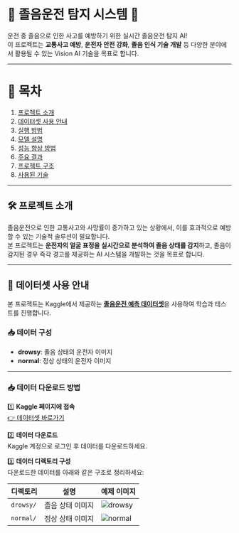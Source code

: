# 🚗 졸음운전 탐지 시스템 🌙

운전 중 졸음으로 인한 사고를 예방하기 위한 실시간 졸음운전 탐지 AI!  
이 프로젝트는 **교통사고 예방**, **운전자 안전 강화**, **졸음 인식 기술 개발** 등 다양한 분야에서 활용될 수 있는 Vision AI 기술을 목표로 합니다.

---

# 📑 목차
1. [프로젝트 소개](#-졸음운전-탐지-시스템-)
2. [데이터셋 사용 안내](#-데이터셋-사용-안내)
3. [실행 방법](#-실행-방법)
4. [모델 설명](#-모델-설명)
5. [성능 향상 방법](#-성능-향상-방법)
6. [주요 결과](#-주요-결과)
7. [프로젝트 구조](#-프로젝트-구조)
8. [사용된 기술](#-사용된-기술)

---

## 🛠️ 프로젝트 소개

졸음운전으로 인한 교통사고와 사망률이 증가하고 있는 상황에서, 이를 효과적으로 예방할 수 있는 기술적 솔루션이 필요합니다.  
본 프로젝트는 **운전자의 얼굴 표정을 실시간으로 분석하여 졸음 상태를 감지**하고, 졸음이 감지된 경우 즉각 경고를 제공하는 AI 시스템을 개발하는 것을 목표로 합니다.

---

## 📂 데이터셋 사용 안내

본 프로젝트는 Kaggle에서 제공하는 [**졸음운전 예측 데이터셋**](https://www.kaggle.com/datasets/rakibuleceruet/drowsiness-prediction-dataset)을 사용하여 학습과 테스트를 진행합니다.  

### 📥 데이터 구성
- **drowsy**: 졸음 상태의 운전자 이미지
- **normal**: 정상 상태의 운전자 이미지

---

### 📥 데이터 다운로드 방법

1️⃣ **Kaggle 페이지에 접속**  
   [👉 데이터셋 바로가기](https://www.kaggle.com/datasets/rakibuleceruet/drowsiness-prediction-dataset)  

2️⃣ **데이터 다운로드**  
   Kaggle 계정으로 로그인 후 데이터를 다운로드하세요.

3️⃣ **데이터 디렉토리 구성**  
   다운로드한 데이터를 아래와 같은 구조로 정리하세요:

| 디렉토리 | 설명 | 예제 이미지 |
|----------|------|-------------|
| `drowsy/` | 졸음 상태 이미지 | ![drowsy](https://github.com/user-attachments/assets/6e98a220-e440-409b-8329-d5f69d19c788) |
| `normal/` | 정상 상태 이미지 | ![normal](https://github.com/user-attachments/assets/6e2db094-f730-4113-9396-a40e28e49f40) |

